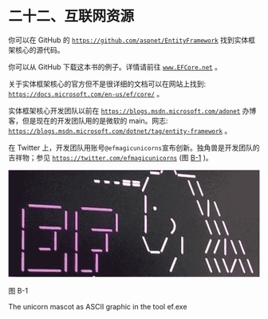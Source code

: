 # 二十二、互联网资源

你可以在 GitHub 的 [`https://github.com/aspnet/EntityFramework`](https://github.com/aspnet/EntityFramework) 找到实体框架核心的源代码。

你可以从 GitHub 下载这本书的例子。详情请前往 [`www.EFCore.net`](http://www.efcore.net) 。

关于实体框架核心的官方但不是很详细的文档可以在网站上找到: [`https://docs.microsoft.com/en-us/ef/core/`](https://docs.microsoft.com/en-us/ef/core/) 。

实体框架核心开发团队以前在 [`https://blogs.msdn.microsoft.com/adonet`](https://blogs.msdn.microsoft.com/adonet) 办博客，但是现在的开发团队用的是微软的 main。网志: [`https://blogs.msdn.microsoft.com/dotnet/tag/entity-framework`](https://blogs.msdn.microsoft.com/dotnet/tag/entity-framework) 。

在 Twitter 上，开发团队用账号`@efmagicunicorns`宣布创新。独角兽是开发团队的吉祥物；参见 [`https://twitter.com/efmagicunicorns`](https://twitter.com/efmagicunicorns) (图 [B-1](#Fig1) )。

![A461790_1_En_22_Fig1_HTML.jpg](img/A461790_1_En_22_Fig1_HTML.jpg)

图 B-1

The unicorn mascot as ASCII graphic in the tool ef.exe